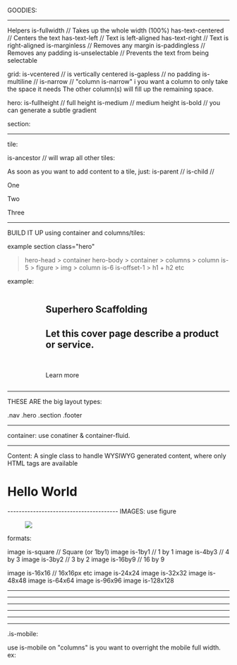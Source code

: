 GOODIES:

---------------------------------------
Helpers
is-fullwidth	// Takes up the whole width (100%)
has-text-centered	// Centers the text
has-text-left	// Text is left-aligned
has-text-right	// Text is right-aligned
is-marginless	// Removes any margin
is-paddingless	// Removes any padding
is-unselectable	// Prevents the text from being selectable



grid:
is-vcentered // is vertically centered
is-gapless // no padding
is-multiline //
is-narrow // "column is-narrow" i  you want a column to only take the space it needs The other column(s) will fill up the remaining space.


hero:
is-fullheight // full height
is-medium // medium height
is-bold // you can generate a subtle gradient

section:



---------------------------------------
tile:

is-ancestor // will wrap all other tiles:

<div class="tile is-ancestor">
  <div class="tile is-4">
    <!-- 1/3 -->
  </div>
  <div class="tile">
    <!-- This tile will take the rest: 2/3 -->
  </div>
</div>

As soon as you want to add content to a tile, just:
is-parent //
is-child //

<div class="tile is-ancestor">
  <div class="tile is-4 is-vertical is-parent">
    <div class="tile is-child box">
      <p class="title">One</p>
    </div>
    <div class="tile is-child box">
      <p class="title">Two</p>
    </div>
  </div>
  <div class="tile is-parent">
    <div class="tile is-child box">
      <p class="title">Three</p>
    </div>
  </div>
</div>



---------------------------------------

BUILD IT UP using container and columns/tiles:

example
section class="hero"
  > hero-head > container
  > hero-body > container > columns
                                  > column is-5 > figure > img
                                  > column is-6 is-offset-1 > h1 + h2 etc




example:

<section class="hero is-fullheight is-default is-bold">
  <div class="hero-head">
    <div class="container">
    </div>
  </div>

  <div class="hero-body">
    <div class="container has-text-centered">
      <div class="columns is-vcentered">
        <div class="column is-5">
          <figure class="image">
            <img src="../assets/images/component_bgs/circle.png" alt="">
          </figure>
        </div>
        <div class="column is-6 is-offset-1">
          <h1 class="title is-2">
            Superhero Scaffolding
          </h1>
          <h2 class="subtitle is-4">
            Let this cover page describe a product or service.
          </h2>
          <br>
          <p class="has-text-centered">
            <a class="button is-large">
              Learn more
            </a>
          </p>
        </div>
      </div>
    </div>
  </div>
</section>

---------------------------------------
THESE ARE the big layout types:

.nav
.hero
.section
.footer

---------------------------------------

container: use conatiner & container-fluid.

---------------------------------------
Content:
A single class to handle WYSIWYG generated content, where only HTML tags are available
<div class="content">
  <h1>Hello World</h1>
</div>
---------------------------------------
IMAGES: use figure

<figure class="image is-128x128">
  <img src="http://bulma.io/images/placeholders/256x256.png">
</figure>

formats:

image is-square	// Square (or 1by1)
image is-1by1	// 1 by 1
image is-4by3	// 4 by 3
image is-3by2	// 3 by 2
image is-16by9	// 16 by 9

image is-16x16	// 16x16px etc
image is-24x24
image is-32x32
image is-48x48
image is-64x64
image is-96x96
image is-128x128

---------------------------------------
---------------------------------------
---------------------------------------
---------------------------------------
---------------------------------------
---------------------------------------
.is-mobile:

use is-mobile on "columns" is you want to overright the mobile full width.
ex:

<div class="columns is-mobile">
  <div class="column is-offset-1 is-2">
    <div class="burger">
      <img class="menu-icon" src="../../assets/images/icons/menu_open_icon.png" alt="">
    </div>
</div>
